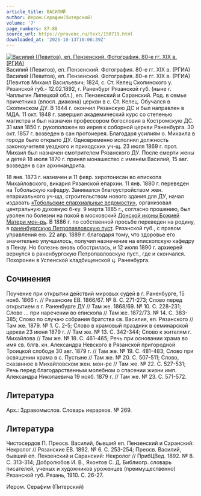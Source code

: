 ```yaml
---
article_title: ВАСИЛИЙ
author: Иером.Серафим(Питерский)
volume: '7'
page_numbers: 87-88
source_url: https://pravenc.ru/text/150719.html
downloaded_at: '2025-10-13T10:06:39Z'
---
```


[![Василий (Левитов), еп. Пензенский. Фотография. 80-е гг. XIX в. (РГИА)](https://pravenc.ru/data/418/458/1234/1i200.jpg "Кликните для увеличения картинки")](https://pravenc.ru/data/418/458/1234/1i400.jpg)Василий (Левитов), еп. Пензенский. Фотография. 80-е гг. XIX в. (РГИА)  
Василий (Левитов), еп. Пензенский. Фотография. 80-е гг. XIX в. (РГИА)(Левитов Михаил Васильевич; 1824, с. Ст. Келец Скопинского у. Рязанской губ.- 12.02.1892, г. Раненбург Рязанской губ. (ныне г. Чаплыгин Липецкой обл.), еп. Пензенский и Саранский. Род. в семье причетника (впосл. диакона) церкви в с. Ст. Келец. Обучался в Скопинском ДУ. В 1844 г. окончил Рязанскую ДС и был направлен в МДА. 11 окт. 1848 г. завершил академический курс со степенью магистра и был назначен профессором богословия в Костромскую ДС. 31 мая 1850 г. рукоположен во иерея к соборной церкви Раненбурга. 30 окт. 1857 г. возведен в сан протоиерея. Благодаря усилиям о. Михаила в городе было открыто ДУ. Одновременно исполнял должность законоучителя уездного и приходских уч-щ. 23 июля 1869 г. прот. Михаил был назначен смотрителем Рязанского ДУ. После смерти жены и детей 18 июля 1870 г. принял монашество с именем Василий, 15 авг. возведен в сан архимандрита.

18 янв. 1873 г. назначен и 11 февр. хиротонисан во епископа Михайловского, викария Рязанской епархии. 11 янв. 1880 г. переведен на Тобольскую кафедру. Занимался благоустройством жен. епархиального уч-ща, строительством нового здания для ДУ, начал издавать [«Тобольские епархиальные ведомости»](<https://pravenc.ru/text/ Тобольские епархиальные ведомости .html>), организовал центральную духовную б-ку. 9 марта 1885 г., согласно прошению, был уволен по болезни на покой в московский [Донской иконы Божией Матери мон-рь](<https://pravenc.ru/text/Донской иконы Божией Матери мон-рь.html>). В 1886 г. по собственной просьбе переведен на родину, в [раненбургскую Петропавловскую пуст](<https://pravenc.ru/text/раненбургскую Петропавловскую пуст.html>). Рязанской губ., с правом управления ею. 22 апр. 1889 г. благодаря тому, что здоровье его значительно улучшилось, получил назначение на епископскую кафедру в Пензу. Но болезнь вновь обострилась, и 12 июля 1890 г. архиерей вернулся в раненбургскую Петропавловскую пуст., где и скончался. Похоронен в Успенской кладбищенской ц. Раненбурга.

## Сочинения

Поучение при открытии действий мировых судей в г. Раненбурге, 15 нояб. 1866 г. // Рязанские ЕВ. 1866/67. № 8. С. 271-273; Слово перед открытием в г. Раненбурге ДУ // Там же. 1868/69. № 10. С. 228-231; Слово ... при наречении во епископа // Там же. 1872/73. № 14. С. 383-385; Слово по случаю собрания братства св. Василия, еп. Рязанского // Там же. 1879. № 1. С. 2-5; Слово в храмовый праздник в семинарской церкви 23 июня 1879 г. // Там же. № 13. С. 342-344; Слово к жителям г. Михайлова // Там же. № 18. С. 461-465; Речь при основании храма во имя св. блгв. кн. Александра Невского в Рязанской пригородной Троицкой слободе 30 авг. 1879 г. // Там же. № 19. С. 481-483; Слово при освящении храма в с. Пустыне // Там же. № 20. С. 507-511; Слово, сказанное в Михайловском жен. мон-ре // Там же. № 22. С. 527-531; Речь перед благодарственным молебном о спасении жизни имп. Александра Николаевича 19 нояб. 1879 г. // Там же. № 23. С. 571-572.

## Литература

Арх.: Здравомыслов. Словарь иерархов. № 269.

## Литература

Чистосердов П. Преосв. Василий, бывший еп. Пензенский и Саранский: Некролог // Рязанские ЕВ. 1892. № 6. С. 253-254; Преосв. Василий, бывший еп. Пензенский и Саранский: Некролог // ПрибЦВед. 1892. № 8. С. 313-314; Добролюбов И. В., Яхонтов С. Д. Библиогр. словарь писателей, ученых и художников уроженцев (преимущественно) Рязанской губ. Рязань, 1910. С. 26-27.

Иером. Серафим   (Питерский)
